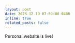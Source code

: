 ```yaml
---
layout: post
date: 2023-12-19 07:59:00-0400
inline: true
related_posts: false
---
```


Personal website is live!